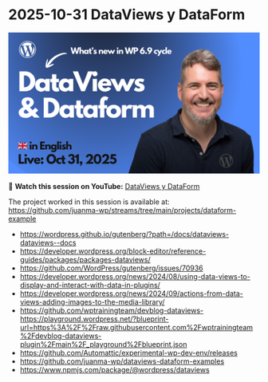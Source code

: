 # 2025-10-31 DataViews y DataForm

[![](./thumbnail.png)](https://www.youtube.com/live/L38OA4aSfoQ?si=aUWQPRbiHXpxExgV)


🎥 **Watch this session on YouTube:** [DataViews y DataForm](https://www.youtube.com/live/L38OA4aSfoQ?si=aUWQPRbiHXpxExgV)

The project worked in this session is available at:
https://github.com/juanma-wp/streams/tree/main/projects/dataform-example


- https://wordpress.github.io/gutenberg/?path=/docs/dataviews-dataviews--docs
- https://developer.wordpress.org/block-editor/reference-guides/packages/packages-dataviews/
- https://github.com/WordPress/gutenberg/issues/70936
- https://developer.wordpress.org/news/2024/08/using-data-views-to-display-and-interact-with-data-in-plugins/
- https://developer.wordpress.org/news/2024/09/actions-from-data-views-adding-images-to-the-media-library/
- https://github.com/wptrainingteam/devblog-dataviews-https://playground.wordpress.net/?blueprint-url=https%3A%2F%2Fraw.githubusercontent.com%2Fwptrainingteam%2Fdevblog-dataviews-plugin%2Fmain%2F_playground%2Fblueprint.json
- https://github.com/Automattic/experimental-wp-dev-env/releases
- https://github.com/juanma-wp/dataviews-dataform-examples
- https://www.npmjs.com/package/@wordpress/dataviews